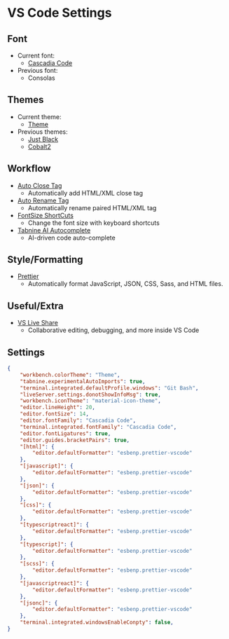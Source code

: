 # VS Code Settings

## Font

* Current font:
  * [Cascadia Code](https://github.com/microsoft/cascadia-code)
* Previous font:
  * Consolas

## Themes

* Current theme:
  * [Theme](https://marketplace.visualstudio.com/items?itemName=tal7aouy.theme)
* Previous themes:
  * [Just Black](https://marketplace.visualstudio.com/items?itemName=nur.just-black)
  * [Cobalt2](https://marketplace.visualstudio.com/items?itemName=wesbos.theme-cobalt2)

## Workflow

* [Auto Close Tag](https://marketplace.visualstudio.com/items?itemName=formulahendry.auto-close-tag)
  * Automatically add HTML/XML close tag
* [Auto Rename Tag](https://marketplace.visualstudio.com/items?itemName=formulahendry.auto-rename-tag)
  * Automatically rename paired HTML/XML tag
* [FontSize ShortCuts](https://marketplace.visualstudio.com/items?itemName=fosshaas.fontsize-shortcuts)
  * Change the font size with keyboard shortcuts
* [Tabnine AI Autocomplete](https://marketplace.visualstudio.com/items?itemName=TabNine.tabnine-vscode)
  * AI-driven code auto-complete

## Style/Formatting

* [Prettier](https://marketplace.visualstudio.com/items?itemName=esbenp.prettier-vscode)
  * Automatically format JavaScript, JSON, CSS, Sass, and HTML files.

## Useful/Extra

* [VS Live Share](https://marketplace.visualstudio.com/items?itemName=MS-vsliveshare.vsliveshare)
  * Collaborative editing, debugging, and more inside VS Code

## Settings

```json
{
    "workbench.colorTheme": "Theme",
    "tabnine.experimentalAutoImports": true,
    "terminal.integrated.defaultProfile.windows": "Git Bash",
    "liveServer.settings.donotShowInfoMsg": true,
    "workbench.iconTheme": "material-icon-theme",
    "editor.lineHeight": 20,
    "editor.fontSize": 14,
    "editor.fontFamily": "Cascadia Code",
    "terminal.integrated.fontFamily": "Cascadia Code",
    "editor.fontLigatures": true,
    "editor.guides.bracketPairs": true,
    "[html]": {
        "editor.defaultFormatter": "esbenp.prettier-vscode"
    },
    "[javascript]": {
        "editor.defaultFormatter": "esbenp.prettier-vscode"
    },
    "[json]": {
        "editor.defaultFormatter": "esbenp.prettier-vscode"
    },
    "[css]": {
        "editor.defaultFormatter": "esbenp.prettier-vscode"
    },
    "[typescriptreact]": {
        "editor.defaultFormatter": "esbenp.prettier-vscode"
    },
    "[typescript]": {
        "editor.defaultFormatter": "esbenp.prettier-vscode"
    },
    "[scss]": {
        "editor.defaultFormatter": "esbenp.prettier-vscode"
    },
    "[javascriptreact]": {
        "editor.defaultFormatter": "esbenp.prettier-vscode"
    },
    "[jsonc]": {
        "editor.defaultFormatter": "esbenp.prettier-vscode"
    },
    "terminal.integrated.windowsEnableConpty": false,
}
```
